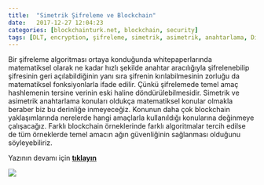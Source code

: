 ```yaml
---
title:  "Simetrik Şifreleme ve Blockchain"
date:   2017-12-27 12:04:23
categories: [blockchainturk.net, blockchain, security]
tags: [DLT, encryption, şifreleme, simetrik, asimetrik, anahtarlama, Distributed, Legder, Blockchain, Bitcoin, Block, Mehmet Cem Yücel, Mehmet, Cem, Yucel, Yücel, blockchainturk, blockchainturk.net]
---
```


Bir şifreleme algoritması ortaya konduğunda whitepaperlarında matematiksel olarak ne kadar hızlı şekilde anahtar aracılığıyla şifrelenebilip şifresinin geri açılabildiğinin yanı sıra şifrenin kırılabilmesinin zorluğu da matematiksel fonksiyonlarla ifade edilir. Çünkü şifrelemede temel amaç hashlemenin tersine verinin eski haline döndürülebilmesidir. Simetrik ve asimetrik anahtarlama konuları oldukça matematiksel konular olmakla beraber biz bu derinliğe inmeyeceğiz. Konunun daha çok blockchain yaklaşımlarında nerelerde hangi amaçlarla kullanıldığı konularına değinmeye çalışacağız. Farklı blockchain örneklerinde farklı algoritmalar tercih edilse de tüm örneklerde temel amacın ağın güvenliğinin sağlanması olduğunu söyleyebiliriz.

Yazının devamı için [**tıklayın**](https://medium.com/blockchainturk/simetrik-%C5%9Fifreleme-ve-blockchain-980c1cbd7a12)
  
![](https://cdn-images-1.medium.com/max/600/1*kQJWhkNIuQ-kWnV1LGUm6w.jpeg)